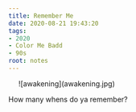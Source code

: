 ```yaml
---
title: Remember Me
date: 2020-08-21 19:43:20
tags:
- 2020
- Color Me Badd
- 90s
root: notes
---
```

<div style="padding: 0 20px;">![awakening](awakening.jpg)</div>
<p class="center">How many whens do ya remember?</p>
